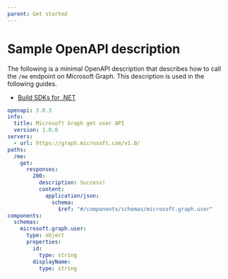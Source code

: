 ```yaml
---
parent: Get started
---
```


# Sample OpenAPI description

The following is a minimal OpenAPI description that describes how to call the `/me` endpoint on Microsoft Graph. This description is used in the following guides.

- [Build SDKs for .NET](dotnet.md)

```yaml
openapi: 3.0.3
info:
  title: Microsoft Graph get user API
  version: 1.0.0
servers:
  - url: https://graph.microsoft.com/v1.0/
paths:
  /me:
    get:
      responses:
        200:
          description: Success!
          content:
            application/json:
              schema:
                $ref: "#/components/schemas/microsoft.graph.user"
components:
  schemas:
    microsoft.graph.user:
      type: object
      properties:
        id:
          type: string
        displayName:
          type: string
```
